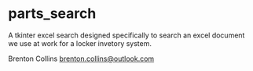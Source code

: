 # parts_search

A tkinter excel search designed specifically to search an excel document we use at work for a locker invetory system.


Brenton Collins
brenton.collins@outlook.com
